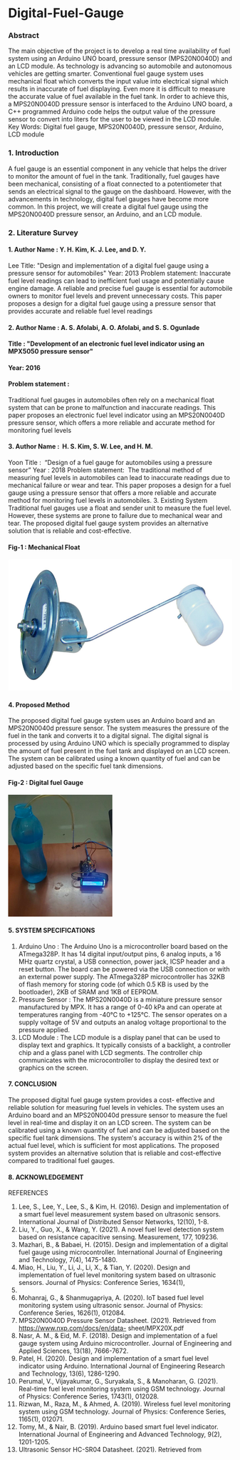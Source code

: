 # Digital-Fuel-Gauge

### Abstract

The main objective of the project is to develop a real time
availability of fuel system using an Arduino UNO board,
pressure sensor (MPS20N0040D) and an LCD module. As
technology is advancing so automobile and autonomous
vehicles are getting smarter. Conventional fuel gauge
system uses mechanical float which converts the input value
into electrical signal which results in inaccurate of fuel
displaying. Even more it is difficult to measure the accurate
value of fuel available in the fuel tank. In order to achieve
this, a MPS20N0040D pressure sensor is interfaced to the
Arduino UNO board, a C++ programmed Arduino code
helps the output value of the pressure sensor to convert into
liters for the user to be viewed in the LCD module.
Key Words: Digital fuel gauge, MPS20N0040D,
pressure sensor, Arduino, LCD module

### 1. Introduction
A fuel gauge is an essential component in any vehicle that
helps the driver to monitor the amount of fuel in the tank.
Traditionally, fuel gauges have been mechanical, consisting
of a float connected to a potentiometer that sends an
electrical signal to the gauge on the dashboard. However,
with the advancements in technology, digital fuel gauges
have become more common. In this project, we will create a
digital fuel gauge using the MPS20N0040D pressure sensor,
an Arduino, and an LCD module.

### 2. Literature Survey
#### 1. Author Name : Y. H. Kim, K. J. Lee, and D. Y.
Lee
Title: &quot;Design and implementation of a digital fuel
gauge using a pressure sensor for automobiles&quot;
Year: 2013
Problem statement: Inaccurate fuel level readings
can lead to inefficient fuel usage and potentially
cause engine damage. A reliable and precise fuel
gauge is essential for automobile owners to monitor
fuel levels and prevent unnecessary costs. This
paper proposes a design for a digital fuel gauge
using a pressure sensor that provides accurate and
reliable fuel level readings
#### 2. Author Name : A. S. Afolabi, A. O. Afolabi, and S. S. Ogunlade

#### Title : &quot;Development of an electronic fuel level indicator using an MPX5050 pressure sensor&quot;
#### Year: 2016
#### Problem statement : 
Traditional fuel gauges in
automobiles often rely on a mechanical float
system that can be prone to malfunction and
inaccurate readings. This paper proposes an
electronic fuel level indicator using an
MPS20N0040D pressure sensor, which offers a
more reliable and accurate method for monitoring
fuel levels

#### 3. Author Name :  H. S. Kim, S. W. Lee, and H. M.
Yoon
Title :  “Design of a fuel gauge for automobiles
using a pressure sensor”
Year : 2018
Problem statement:  The traditional method of
measuring fuel levels in automobiles can lead to
inaccurate readings due to mechanical failure or
wear and tear. This paper proposes a design for a
fuel gauge using a pressure sensor that offers a
more reliable and accurate method for monitoring
fuel levels in automobiles.
3. Existing System
Traditional fuel gauges use a float and sender unit to
measure the fuel level. However, these systems are prone to
failure due to mechanical wear and tear. The proposed
digital fuel gauge system provides an alternative solution
that is reliable and cost-effective.

#### Fig-1 : Mechanical Float

![1](https://github.com/Lokesh-J-03/Digital-Fuel-Gauge/blob/main/Picture1.png)

#### 4. Proposed Method

The proposed digital fuel gauge system uses an Arduino
board and an MPS20N0040d pressure sensor. The system
measures the pressure of the fuel in the tank and converts it
to a digital signal. The digital signal is processed by using
Arduino UNO which is specially programmed to display the
amount of fuel present in the fuel tank and displayed on an
LCD screen. The system can be calibrated using a known
quantity of fuel and can be adjusted based on the specific
fuel tank dimensions.

#### Fig-2 : Digital fuel Gauge

![1](https://github.com/Lokesh-J-03/Digital-Fuel-Gauge/blob/main/Picture2.png)

#### 5. SYSTEM SPECIFICATIONS
1. Arduino Uno : The Arduino Uno is a
microcontroller board based on the ATmega328P.
It has 14 digital input/output pins, 6 analog inputs,
a 16 MHz quartz crystal, a USB connection, power
jack, ICSP header and a reset button. The board can
be powered via the USB connection or with an
external power supply. The ATmega328P
microcontroller has 32KB of flash memory for
storing code (of which 0.5 KB is used by the
bootloader), 2KB of SRAM and 1KB of EEPROM.
2. Pressure Sensor : The MPS20N0040D is a
miniature pressure sensor manufactured by MPX. It
has a range of 0-40 kPa and can operate at
temperatures ranging from -40°C to +125°C. The
sensor operates on a supply voltage of 5V and
outputs an analog voltage proportional to the
pressure applied.
3. LCD Module : The LCD module is a display panel
that can be used to display text and graphics. It
typically consists of a backlight, a controller chip
and a glass panel with LCD segments. The
controller chip communicates with the microcontroller to display the desired text or
graphics on the screen.

#### 7. CONCLUSION
The proposed digital fuel gauge system provides a cost-
effective and reliable solution for measuring fuel levels in
vehicles. The system uses an Arduino board and an
MPS20N0040d pressure sensor to measure the fuel level in
real-time and display it on an LCD screen. The system can
be calibrated using a known quantity of fuel and can be
adjusted based on the specific fuel tank dimensions. The
system&#39;s accuracy is within 2% of the actual fuel level,
which is sufficient for most applications. The proposed
system provides an alternative solution that is reliable and
cost-effective compared to traditional fuel gauges.

#### 8. ACKNOWLEDGEMENT
REFERENCES
1. Lee, S., Lee, Y., Lee, S., &amp; Kim, H. (2016). Design
and implementation of a smart fuel level
measurement system based on ultrasonic sensors.
International Journal of Distributed Sensor
Networks, 12(10), 1-8.
2. Liu, Y., Guo, X., &amp; Wang, Y. (2021). A novel fuel
level detection system based on resistance
capacitive sensing. Measurement, 177, 109236.
3. Mazhari, B., &amp; Babaei, H. (2015). Design and
implementation of a digital fuel gauge using
microcontroller. International Journal of
Engineering and Technology, 7(4), 1475-1480.
4. Miao, H., Liu, Y., Li, J., Li, X., &amp; Tian, Y. (2020).
Design and implementation of fuel level
monitoring system based on ultrasonic sensors.
Journal of Physics: Conference Series, 1634(1),
012128.
5. Mohanraj, G., &amp; Shanmugapriya, A. (2020). IoT
based fuel level monitoring system using ultrasonic
sensor. Journal of Physics: Conference Series,
1626(1), 012084.
6. MPS20N0040D Pressure Sensor Datasheet. (2021).
Retrieved from https://www.nxp.com/docs/en/data-
sheet/MPX20X.pdf
7. Nasr, A. M., &amp; Eid, M. F. (2018). Design and
implementation of a fuel gauge system using
Arduino microcontroller. Journal of Engineering
and Applied Sciences, 13(18), 7666-7672.
8. Patel, H. (2020). Design and implementation of a
smart fuel level indicator using Arduino.
International Journal of Engineering Research and
Technology, 13(6), 1286-1290.
9. Perumal, V., Vijayakumar, G., Suryakala, S., &amp;
Manoharan, G. (2021). Real-time fuel level
monitoring system using GSM technology. Journal
of Physics: Conference Series, 1743(1), 012028.
10. Rizwan, M., Raza, M., &amp; Ahmed, A. (2019).
Wireless fuel level monitoring system using GSM
technology. Journal of Physics: Conference Series,
1165(1), 012071.
11. Tomy, M., &amp; Nair, B. (2019). Arduino based smart
fuel level indicator. International Journal of
Engineering and Advanced Technology, 9(2),
1201-1205.
12. Ultrasonic Sensor HC-SR04 Datasheet. (2021).
Retrieved from
